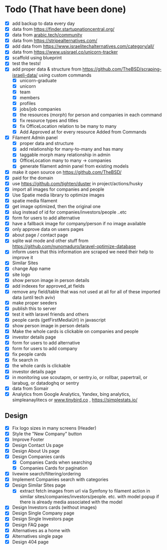 # Todo (That have been done)

- [x] add backup to data every day
- [x] data from https://finder.startupnationcentral.org/
- [x] data from [arabic.tech/community](https://arabic.tech/community/topic/8348/8348-%D8%A8%D8%AF%D8%A7%D8%A6%D9%84-%D8%A7%D9%84%D8%A3%D8%AF%D9%88%D8%A7%D8%AA-%D8%A7%D9%84%D8%A7%D8%B3%D8%B1%D8%A7%D8%A6%D9%8A%D9%84%D9%8A%D8%A9-%D9%81%D9%8A-%D8%A7%D9%84%D8%AA%D9%83)
- [x] data from https://stripealternatives.com/
- [x] add data from https://www.israelitechalternatives.com/category/all/
- [x] data from https://www.usisrael.co/unicorn-tracker
- [x] scaffold using blueprint
- [x] test the tests!
- [x] add proper data & structure from https://github.com/TheBSD/scraping-israeli-data/ using custom commands
    - [x] unicorn-graduate
    - [x] unicorn
    - [x] team
    - [x] members
    - [x] profiles
    - [x] jobs/job companies
    - [x] the resources (morph) for person and companies in each command
    - [x] fix resource types and titles
    - [x] fix OfficeLocation relation to be many to many
    - [x] Add Approved at for every resource Added from Commands
- [x] Filament Admin panel
    - [x] proper data and structure
    - [x] add relationship for many-to-many and has many
    - [x] taggable morph many relationship in admin
    - [x] OfficeLocation many to many -> companies
    - [x] generate filament admin panel from existing models
- [x] make it open source on https://github.com/TheBSD/
- [x] paid for the domain
- [x] use https://github.com/tighten/duster in project/actions/husky
- [x] import all images for companies and people
- [x] Use Spatie media library to optimize images
- [x] spatie media filament
- [x] get image optimized, then the original one
- [x] slug instead of id for companies/investors/people ..etc
- [x] form for users to add alternative
- [x] have a fallback image for company/person if no image available
- [x] only approve data on users pages
- [x] about page / contact page
- [x] sqlite wal mode and other stuff from https://github.com/nunomaduro/laravel-optimize-database
- [x] inform users that this information are scraped we need their help to improve it
- [x] Similar Sites
- [x] change App name
- [x] site logo
- [x] show person image in person details
- [x] add indexes for approved_at fields
- [x] remove any field/table that was not used at all for all of these imported data (until tech aviv)
- [x] make proper seeders
- [x] publish this to server
- [x] test it with laravel friends and others
- [x] people cards (getFirstMediaUrl) in javascript
- [x] show person image in person details
- [x] Make the whole cards is clickable on companies and people
- [x] investor details page
- [x] form for users to add alternative
- [x] form for users to add company
- [x] fix people cards
- [x] fix search in
- [x] the whole cards is clickable
- [x] investor details page
- [x] in monitoring use scoutapm, or sentry.io, or rollbar, papertrail, or larabug, or datadoghq or sentry
- [x] data from Somair
- [x] Analytics from Google Analytics, Yandex, bing analytics, simpleanaylitecs
      or www.tinybird.co , https://simplestats.io/

## Design

- [x] Fix logo sizes in many screens (Header)
- [x] Style the "New Company" button
- [x] Improve Footer
- [x] Design Contact Us page
- [x] Design About Us page
- [x] Design Companies cards
    - [x] Companies Cards when searching
    - [x] Companies Cards for pagination
- [x] livewire search/filtering/ordering
- [x] Implement Companies search with categories
- [x] Design Similar Sites page
    - [x] extract fetch images from url via Symfony to filament action in similar sites/companies/investors/people. etc.
          with model popup if there is already media associated with the model
- [x] Design Investors cards (without images)
- [x] Design Single Company page
- [x] Design Single Investors page
- [x] Design FAQ page
- [x] Alternatives as a home with
- [x] Alternatives single page
- [x] Design 404 page
